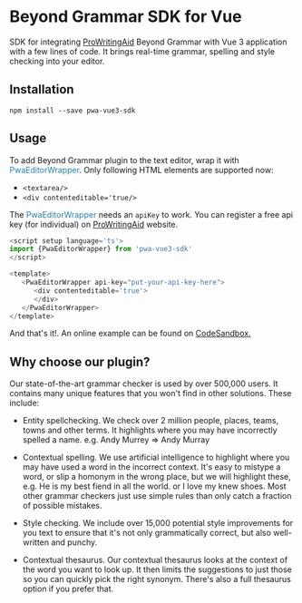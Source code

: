 # Beyond Grammar SDK for Vue
SDK for integrating [ProWritingAid](https://prowritingaid.com) Beyond Grammar with Vue 3 application with a few lines of code. It brings real-time grammar, spelling and style checking into your editor.

## Installation

```
npm install --save pwa-vue3-sdk
```

## Usage
To add Beyond Grammar plugin to the text editor, wrap it with <span style='color:#267FA6'>PwaEditorWrapper</span>. Only following HTML elements are supported now:
 - `<textarea/>`
 - `<div contenteditable='true/>`

The <span style='color:#267FA6'>PwaEditorWrapper</span> needs an `apiKey` to work. You can register a free api key (for individual) on [ProWritingAid](https://prowritingaid.com) website.

```ts
<script setup language='ts'>
import {PwaEditorWrapper} from 'pwa-vue3-sdk'
</script>

<template>
   <PwaEditorWrapper api-key="put-your-api-key-here">
      <div contenteditable='true'>
      </div>
   </PwaEditorWrapper>
</template>
```

And that's it!. An online example can be found on [CodeSandbox.](https://codesandbox.io/p/sandbox/adoring-paper-rff7hc?file=/src/components/app.vue)

## Why choose our plugin?
Our state-of-the-art grammar checker is used by over 500,000 users. It contains many unique features that you won't find in other solutions. These include:

   - Entity spellchecking. We check over 2 million people, places, teams, towns and other terms. It highlights where you may have incorrectly spelled a name. e.g. Andy Murrey => Andy Murray

   - Contextual spelling. We use artificial intelligence to highlight where you may have used a word in the incorrect context. It's easy to mistype a word, or slip a homonym in the wrong place, but we will highlight these, e.g. He is my best fiend in all the world. or I love my knew shoes. Most other grammar checkers just use simple rules than only catch a fraction of possible mistakes.

   - Style checking. We include over 15,000 potential style improvements for you text to ensure that it's not only grammatically correct, but also well-written and punchy.

   - Contextual thesaurus. Our contextual thesaurus looks at the context of the word you want to look up. It then limits the suggestions to just those so you can quickly pick the right synonym. There's also a full thesaurus option if you prefer that.